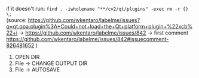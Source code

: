 
if it doesn't run:
`find . -iwholename "**/cv2/qt/plugins" -exec rm -r {} \;`  
(source: 
https://github.com/wkentaro/labelme/issues?q=qt.qpa.plugin%3A+Could+not+load+the+Qt+platform+plugin+%22xcb%22+i 
-> https://github.com/wkentaro/labelme/issues/842
-> first comment https://github.com/wkentaro/labelme/issues/842#issuecomment-826481652
)

1. OPEN DIR
2. File -> CHANGE OUTPUT DIR
3. File -> AUTOSAVE


